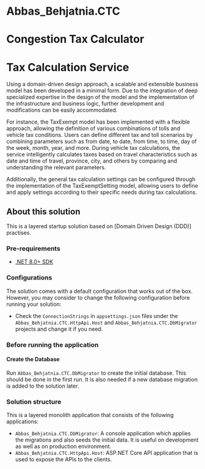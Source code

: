 # Abbas_Behjatnia.CTC

# Congestion Tax Calculator
# Tax Calculation Service

Using a domain-driven design approach, a scalable and extensible business model has been developed in a minimal form. Due to the integration of deep specialized expertise in the design of the model and the implementation of the infrastructure and business logic, further development and modifications can be easily accommodated.

For instance, the TaxExempt model has been implemented with a flexible approach, allowing the definition of various combinations of tolls and vehicle tax conditions. Users can define different tax and toll scenarios by combining parameters such as from date, to date, from time, to time, day of the week, month, year, and more. During vehicle tax calculations, the service intelligently calculates taxes based on travel characteristics such as date and time of travel, province, city, and others by comparing and understanding the relevant parameters.

Additionally, the general tax calculation settings can be configured through the implementation of the TaxExemptSetting model, allowing users to define and apply settings according to their specific needs during tax calculations.

## About this solution

This is a layered startup solution based on [Domain Driven Design (DDD)] practises.

### Pre-requirements

* [.NET 8.0+ SDK](https://dotnet.microsoft.com/download/dotnet)

### Configurations

The solution comes with a default configuration that works out of the box. However, you may consider to change the following configuration before running your solution:

* Check the `ConnectionStrings` in `appsettings.json` files under the `Abbas_Behjatnia.CTC.HttpApi.Host` and `Abbas_Behjatnia.CTC.DbMigrator` projects and change it if you need.

### Before running the application

#### Create the Database

Run `Abbas_Behjatnia.CTC.DbMigrator` to create the initial database. This should be done in the first run. It is also needed if a new database migration is added to the solution later.

### Solution structure

This is a layered monolith application that consists of the following applications:

* `Abbas_Behjatnia.CTC.DbMigrator`: A console application which applies the migrations and also seeds the initial data. It is useful on development as well as on production environment.
* `Abbas_Behjatnia.CTC.HttpApi.Host`: ASP.NET Core API application that is used to expose the APIs to the clients.
